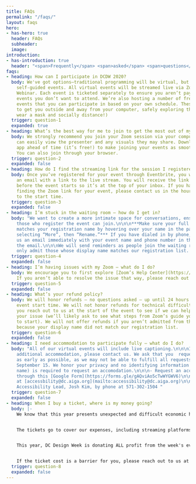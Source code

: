 ```yaml
---
title: FAQs
permalink: "/faqs/"
layout: faqs
hero:
- has-hero: true
  header: FAQs
  subheader: 
  image: 
introduction:
- has-introduction: true
  header: "<span>Frequently</span> <span>asked</span> <span>questions</span>"
faqs:
- heading: How can I participate in DCDW 2020?
  body: We've got options—traditional programming will be virtual, but we also offer
    self-guided events. All virtual events will be streamed live via Zoom or Zoom
    Webinar. Each event is ticketed separately to ensure you aren’t paying for any
    events you don’t want to attend. We’re also hosting a number of free self-guided
    events that you can participate in based on your own schedule. These are designed
    to get you outside and away from your computer, safely exploring the city. (Please
    wear a mask and socially distance!)
  trigger: question-1
  expanded: true
- heading: What’s the best way for me to join to get the most out of my event?
  body: We strongly recommend you join your Zoom session via your computer so you
    can easily view the presenter and any visuals they may share. Download the Zoom
    app ahead of time (it’s free!) to make joining your events as smoothly as possible.
    You can also join through your browser.
  trigger: question-2
  expanded: false
- heading: How do I find the streaming link for the session I registered for?
  body: Once you’ve registered for your event through Eventbrite, you will receive
    an email with a link to the live stream. You will receive the link again shortly
    before the event starts so it’s at the top of your inbox. If you have any trouble
    finding the Zoom link for your event, please contact us in the hour leading up
    to the start time.
  trigger: question-3
  expanded: false
- heading: I’m stuck in the waiting room — how do I get in?
  body: "We want to create a more intimate space for conversations, ensuring only
    those who register the event can join.\n\n\n***Make sure your full name on Zoom
    matches your registration name by hovering over your name in the participant list,
    selecting “More”, then “Rename.”*** If you have dialed in by phone, please send
    us an email immediately with your event name and phone number in the subject of
    the email.\n\n\nWe will send reminders as people join the waiting room and will
    only admit those whose display name matches our registration list. "
  trigger: question-4
  expanded: false
- heading: I’m having issues with my Zoom — what do I do?
  body: We encourage you to first explore [Zoom’s Help Center](https://support.zoom.us/hc/en-us/articles/206175806).
    If you aren’t able to resolve the issue that way, please reach out to us.
  trigger: question-5
  expanded: false
- heading: What’s your refund policy?
  body: We will honor refunds – no questions asked – up until 24 hours before your
    event start time. We will not honor refunds for technical difficulties unless
    you reach out to us at the start of the event to see if we can help troubleshoot
    your issue (we’ll likely ask to see what steps from Zoom’s guide you’ve tried
    to start). We will not offer refunds if you aren’t admitted from the waiting room
    because your display name did not match our registration list.
  trigger: question-6
  expanded: false
- heading: I need accommodation to participate fully — what do I do?
  body: "All of our virtual events will include live captioning.\n\n\nIf you need
    additional accommodation, please contact us. We ask that you  request your accommodation
    as early as possible, as we may not be able to fulfill all requests made after
    September 15. We honor your privacy and no identifying information (i.e. your
    name) is required to request an accomodation.\n\n\n- Request an accommodation
    through this [Google Form](https://forms.gle/gAQviAo5cTwWYGWV6)\n\n\n- Email us
    at [accessbility@dc.aiga.org](mailto:accessibility@dc.aiga.org)\n\n\n- Call our
    Accessibility Lead, Josh Kim, by phone at 571-302-1504 "
  trigger: question-7
  expanded: false
- heading: When I buy a ticket, where is my money going?
  body: |-
    We know that this year presents unexpected and difficult economic hardship for many of us. We don’t want cost to be a barrier for entry for anyone, so we’ve tried to make our programming as affordable as possible.


    The tickets go to cover our expenses, including streaming platforms and for live closed captioning. We’re also doing a revenue share to ensure all of our speakers receive some compensation for bringing their talent, expertise, and time to our community.


    This year, DC Design Week is donating ALL profit from the week's events to the [Design Continuum Fund](https://www.givecontinuum.org/), which helps launch the next generation of talented artists and designers by offering financial support for minority and economically disadvantaged students. In addition to DCDW's contribution, AIGA DC will continue pledging 10% of all our event revenue to the scholarship fund, too.


    If the ticket cost is a barrier for you, please reach out to us at [designweek@dc.aiga.org](mailto:designweek@dc.aiga.org) and we will offer discounted or free entry, no questions asked.
  trigger: question-8
  expanded: false
---
```


